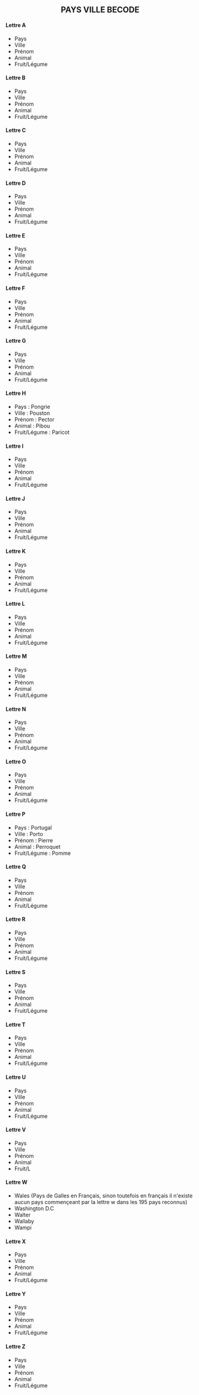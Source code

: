 <h2 style="text-align : center">PAYS VILLE BECODE</h2>

#### Lettre A ####

- Pays 
- Ville
- Prénom
- Animal
- Fruit/Légume

#### Lettre B ####

- Pays 
- Ville
- Prénom
- Animal
- Fruit/Légume

#### Lettre C ####

- Pays 
- Ville
- Prénom
- Animal
- Fruit/Légume

#### Lettre D ####

- Pays 
- Ville
- Prénom
- Animal
- Fruit/Légume

#### Lettre E ####

- Pays 
- Ville
- Prénom
- Animal
- Fruit/Légume

#### Lettre F ####

- Pays 
- Ville
- Prénom
- Animal
- Fruit/Légume

#### Lettre G ####

- Pays 
- Ville
- Prénom
- Animal
- Fruit/Légume

#### Lettre  H ####

- Pays : Pongrie
- Ville : Pouston
- Prénom : Pector
- Animal : Pibou
- Fruit/Légume : Paricot

#### Lettre I ####

- Pays 
- Ville
- Prénom
- Animal
- Fruit/Légume

#### Lettre J ####

- Pays 
- Ville
- Prénom
- Animal
- Fruit/Légume

#### Lettre K ####

- Pays 
- Ville
- Prénom
- Animal
- Fruit/Légume

#### Lettre L ####

- Pays 
- Ville
- Prénom
- Animal
- Fruit/Légume

#### Lettre M ####

- Pays 
- Ville
- Prénom
- Animal
- Fruit/Légume

#### Lettre N ####

- Pays 
- Ville
- Prénom
- Animal
- Fruit/Légume

#### Lettre O ####

- Pays 
- Ville
- Prénom
- Animal
- Fruit/Légume

#### Lettre P ####

- Pays : Portugal 
- Ville : Porto
- Prénom : Pierre
- Animal : Perroquet
- Fruit/Légume : Pomme

#### Lettre Q ####

- Pays 
- Ville
- Prénom
- Animal
- Fruit/Légume

#### Lettre R ####

- Pays 
- Ville
- Prénom
- Animal
- Fruit/Légume

#### Lettre S ####

- Pays 
- Ville
- Prénom
- Animal
- Fruit/Légume

#### Lettre T ####

- Pays 
- Ville
- Prénom
- Animal
- Fruit/Légume

#### Lettre U ####

- Pays 
- Ville
- Prénom
- Animal
- Fruit/Légume

#### Lettre V ####

- Pays 
- Ville
- Prénom
- Animal
- Fruit/L
#### Lettre W ####

- Wales (Pays de Galles en Français, sinon toutefois en français il n'existe aucun pays commençeant par la lettre w dans les 195 pays reconnus)
- Washington D.C
- Walter
- Wallaby
- Wampi

#### Lettre X ####

- Pays 
- Ville
- Prénom
- Animal
- Fruit/Légume

#### Lettre Y ####

- Pays 
- Ville
- Prénom
- Animal
- Fruit/Légume

#### Lettre Z ####

- Pays 
- Ville
- Prénom
- Animal
- Fruit/Légume
